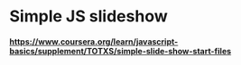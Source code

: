 # Simple JS slideshow  
#### https://www.coursera.org/learn/javascript-basics/supplement/TOTXS/simple-slide-show-start-files
